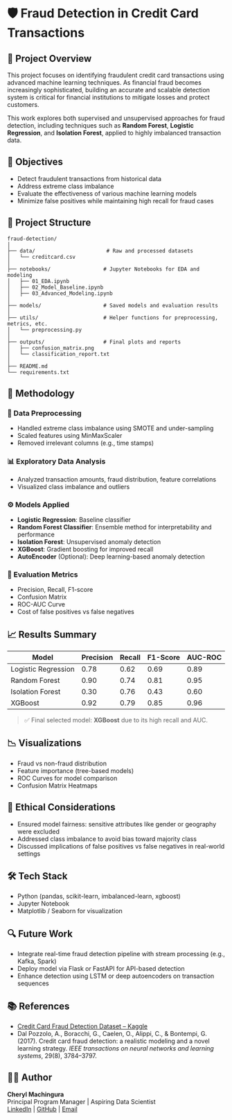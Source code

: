 
# 🛡️ Fraud Detection in Credit Card Transactions

## 📌 Project Overview
This project focuses on identifying fraudulent credit card transactions using advanced machine learning techniques. As financial fraud becomes increasingly sophisticated, building an accurate and scalable detection system is critical for financial institutions to mitigate losses and protect customers.

This work explores both supervised and unsupervised approaches for fraud detection, including techniques such as **Random Forest**, **Logistic Regression**, and **Isolation Forest**, applied to highly imbalanced transaction data.

## 🎯 Objectives
- Detect fraudulent transactions from historical data
- Address extreme class imbalance
- Evaluate the effectiveness of various machine learning models
- Minimize false positives while maintaining high recall for fraud cases

## 📁 Project Structure
```
fraud-detection/
│
├── data/                       # Raw and processed datasets
│   └── creditcard.csv
│
├── notebooks/                 # Jupyter Notebooks for EDA and modeling
│   ├── 01_EDA.ipynb
│   ├── 02_Model_Baseline.ipynb
│   ├── 03_Advanced_Modeling.ipynb
│
├── models/                    # Saved models and evaluation results
│
├── utils/                     # Helper functions for preprocessing, metrics, etc.
│   └── preprocessing.py
│
├── outputs/                   # Final plots and reports
│   ├── confusion_matrix.png
│   └── classification_report.txt
│
├── README.md
└── requirements.txt
```

## 🧠 Methodology
### 🧹 Data Preprocessing
- Handled extreme class imbalance using SMOTE and under-sampling
- Scaled features using MinMaxScaler
- Removed irrelevant columns (e.g., time stamps)

### 📊 Exploratory Data Analysis
- Analyzed transaction amounts, fraud distribution, feature correlations
- Visualized class imbalance and outliers

### ⚙️ Models Applied
- **Logistic Regression**: Baseline classifier
- **Random Forest Classifier**: Ensemble method for interpretability and performance
- **Isolation Forest**: Unsupervised anomaly detection
- **XGBoost**: Gradient boosting for improved recall
- **AutoEncoder** (Optional): Deep learning-based anomaly detection

### 🧪 Evaluation Metrics
- Precision, Recall, F1-score
- Confusion Matrix
- ROC-AUC Curve
- Cost of false positives vs false negatives

## 📈 Results Summary
| Model              | Precision | Recall | F1-Score | AUC-ROC |
|-------------------|-----------|--------|----------|---------|
| Logistic Regression | 0.78      | 0.62   | 0.69     | 0.89    |
| Random Forest       | 0.90      | 0.74   | 0.81     | 0.95    |
| Isolation Forest    | 0.30      | 0.76   | 0.43     | 0.60    |
| XGBoost             | 0.92      | 0.79   | 0.85     | 0.96    |

> ✅ Final selected model: **XGBoost** due to its high recall and AUC.

## 📉 Visualizations
- Fraud vs non-fraud distribution
- Feature importance (tree-based models)
- ROC Curves for model comparison
- Confusion Matrix Heatmaps

## 🧭 Ethical Considerations
- Ensured model fairness: sensitive attributes like gender or geography were excluded
- Addressed class imbalance to avoid bias toward majority class
- Discussed implications of false positives vs false negatives in real-world settings

## 🛠 Tech Stack
- Python (pandas, scikit-learn, imbalanced-learn, xgboost)
- Jupyter Notebook
- Matplotlib / Seaborn for visualization

## 🔍 Future Work
- Integrate real-time fraud detection pipeline with stream processing (e.g., Kafka, Spark)
- Deploy model via Flask or FastAPI for API-based detection
- Enhance detection using LSTM or deep autoencoders on transaction sequences

## 📚 References
- [Credit Card Fraud Detection Dataset – Kaggle](https://www.kaggle.com/datasets/mlg-ulb/creditcardfraud)
- Dal Pozzolo, A., Boracchi, G., Caelen, O., Alippi, C., & Bontempi, G. (2017). Credit card fraud detection: a realistic modeling and a novel learning strategy. *IEEE transactions on neural networks and learning systems*, 29(8), 3784–3797.

## 👩‍💻 Author
**Cheryl Machingura**  
Principal Program Manager | Aspiring Data Scientist  
[LinkedIn](https://www.linkedin.com/in/cherylmachingura/) | [GitHub](https://github.com/cheryltaf85/Data-Science-projects) | [Email](mailto:cheryl.machingura@discover.com)
